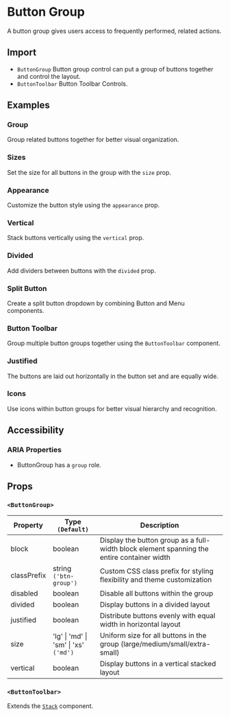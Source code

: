 # Button Group

A button group gives users access to frequently performed, related actions.

## Import

<!--{include:<import-guide>}-->

- `ButtonGroup` Button group control can put a group of buttons together and control the layout.
- `ButtonToolbar` Button Toolbar Controls.

## Examples

### Group

Group related buttons together for better visual organization.

<!--{include:`group.md`}-->

### Sizes

Set the size for all buttons in the group with the `size` prop.

<!--{include:`size.md`}-->

### Appearance

Customize the button style using the `appearance` prop.

<!--{include:`appearance.md`}-->

### Vertical

Stack buttons vertically using the `vertical` prop.

<!--{include:`vertical.md`}-->

### Divided

Add dividers between buttons with the `divided` prop.

<!--{include:`divided.md`}-->

### Split Button

Create a split button dropdown by combining Button and Menu components.

<!--{include:`split-button.md`}-->

### Button Toolbar

Group multiple button groups together using the `ButtonToolbar` component.

<!--{include:`toolbar.md`}-->

### Justified

The buttons are laid out horizontally in the button set and are equally wide.

<!--{include:`justified.md`}-->

### Icons

Use icons within button groups for better visual hierarchy and recognition.

<!--{include:`icon-group.md`}-->

## Accessibility

### ARIA Properties

- ButtonGroup has a `group` role.

## Props

### `<ButtonGroup>`

| Property    | Type `(Default)`                      | Description                                                                                |
| ----------- | ------------------------------------- | ------------------------------------------------------------------------------------------ |
| block       | boolean                               | Display the button group as a full-width block element spanning the entire container width |
| classPrefix | string `('btn-group')`                | Custom CSS class prefix for styling flexibility and theme customization                    |
| disabled    | boolean                               | Disable all buttons within the group                                                       |
| divided     | boolean                               | Display buttons in a divided layout                                                        |
| justified   | boolean                               | Distribute buttons evenly with equal width in horizontal layout                            |
| size        | 'lg' \| 'md' \| 'sm' \| 'xs' `('md')` | Uniform size for all buttons in the group (large/medium/small/extra-small)                 |
| vertical    | boolean                               | Display buttons in a vertical stacked layout                                               |

### `<ButtonToolbar>`

Extends the [`Stack`][stack] component.

[stack]: /components/stack
